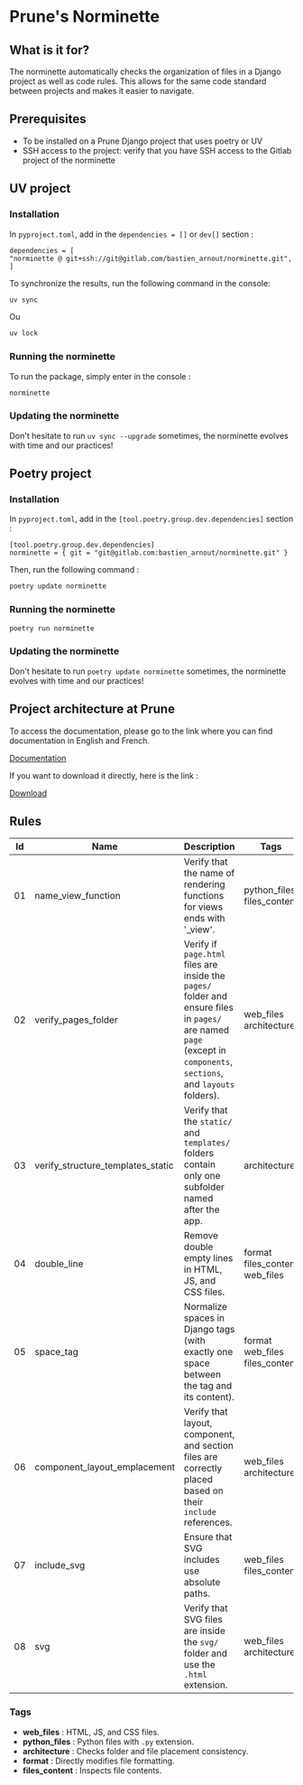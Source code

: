 # Prune's Norminette

## What is it for?

The norminette automatically checks the organization of files in a Django project as well as code rules.
This allows for the same code standard between projects and makes it easier to navigate.

## Prerequisites

- To be installed on a Prune Django project that uses poetry or UV
- SSH access to the project: verify that you have SSH access to the Gitlab project of the norminette

## UV project

### Installation

In `pyproject.toml`, add in the `dependencies = []` or `dev[]` section :

```none
dependencies = [
"norminette @ git+ssh://git@gitlab.com/bastien_arnout/norminette.git",
]
```

To synchronize the results, run the following command in the console:

 ```bash
 uv sync
 ``` 
 Ou
 ```bash
 uv lock
 ```

### Running the norminette

To run the package, simply enter in the console :
```bash
norminette
```

### Updating the norminette
Don't hesitate to run `uv sync --upgrade` sometimes, the norminette evolves with time and our practices!

## Poetry project

### Installation

In `pyproject.toml`, add in the `[tool.poetry.group.dev.dependencies]` section :

```
[tool.poetry.group.dev.dependencies]
norminette = { git = "git@gitlab.com:bastien_arnout/norminette.git" }
```

Then, run the following command :

```bash
poetry update norminette
```

### Running the norminette
```bash
poetry run norminette
```

### Updating the norminette
Don't hesitate to run `poetry update norminette` sometimes, the norminette evolves with time and our practices!

## Project architecture at Prune

To access the documentation, please go to the link where you can find documentation in English and French.

[Documentation](https://gitlab.com/bastien_arnout/prune-doc.git)

If you want to download it directly, here is the link :

[Download](https://gitlab.com/bastien_arnout/prune-doc/-/archive/main/prune-doc-main.zip)
## Rules

| Id  | Name | Description | Tags |
|:---:|-----|-------------|------|
| 01 | name_view_function | Verify that the name of rendering functions for views ends with '_view'. | python_files files_content |
| 02 | verify_pages_folder | Verify if `page.html` files are inside the `pages/` folder and ensure files in `pages/`     are named `page` (except in `components`, `sections`, and `layouts` folders). | web_files architecture |
| 03 | verify_structure_templates_static | Verify that the `static/` and `templates/` folders contain only one subfolder named after the app. | architecture |
| 04 | double_line | Remove double empty lines in HTML, JS, and CSS files. | format files_content web_files |
| 05 | space_tag | Normalize spaces in Django tags (with exactly one space between the tag and its content). | format web_files files_content |
| 06 | component_layout_emplacement | Verify that layout, component, and section files are correctly placed based on their `include` references. | web_files architecture |
| 07 | include_svg | Ensure that SVG includes use absolute paths. | web_files files_content |
| 08 | svg | Verify that SVG files are inside the `svg/` folder and use the `.html` extension. | web_files architecture |


### Tags  
- **web_files** : HTML, JS, and CSS files.
- **python_files** : Python files with `.py` extension.
- **architecture** : Checks folder and file placement consistency.
- **format** : Directly modifies file formatting.
- **files_content** : Inspects file contents.
